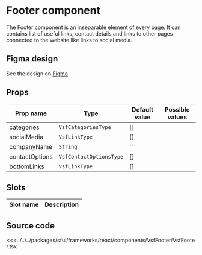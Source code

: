 # Footer component

The Footer component is an inseparable element of every page. It can contains list of useful links, contact details and links to other pages connected to the website like links to social media.

## Figma design

See the design on [Figma](https://www.figma.com/file/CWOkbpne0tDpSenT4ZEUTQ/%F0%9F%9B%A0-SFUI-2.0-%7C-Development?node-id=13970%3A22832)

## Props

| Prop name      | Type                    | Default value | Possible values |
|----------------|-------------------------|---------------|-----------------|
| categories     | `VsfCategoriesType`     | []            |                 |
| socialMedia    | `VsfLinkType`           | []            |                 |
| companyName    | `String`                | ''            |                 |
| contactOptions | `VsfContactOptionsType` | []            |                 |
| bottomLinks    | `VsfLinkType`           | []            |                 |

## Slots

| Slot name |            Description            |
| --------- | :-------------------------------: |

## Source code

<<<../../../packages/sfui/frameworks/react/components/VsfFooter/VsfFooter.tsx
